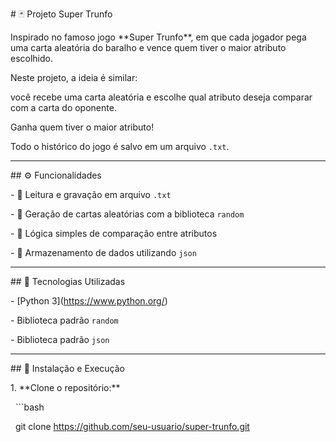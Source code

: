 \# 🃏 Projeto Super Trunfo



Inspirado no famoso jogo \*\*Super Trunfo\*\*, em que cada jogador pega uma carta aleatória do baralho e vence quem tiver o maior atributo escolhido.



Neste projeto, a ideia é similar:  

você recebe uma carta aleatória e escolhe qual atributo deseja comparar com a carta do oponente.  

Ganha quem tiver o maior atributo!  



Todo o histórico do jogo é salvo em um arquivo `.txt`.



---



\## ⚙️ Funcionalidades



\- 📄 Leitura e gravação em arquivo `.txt`  

\- 🎲 Geração de cartas aleatórias com a biblioteca `random`  

\- 🧠 Lógica simples de comparação entre atributos  

\- 💾 Armazenamento de dados utilizando `json`



---



\## 🧰 Tecnologias Utilizadas



\- \[Python 3](https://www.python.org/)

\- Biblioteca padrão `random`

\- Biblioteca padrão `json`



---



\## 🚀 Instalação e Execução



1\. \*\*Clone o repositório:\*\*

&nbsp;  ```bash

&nbsp;  git clone https://github.com/seu-usuario/super-trunfo.git



